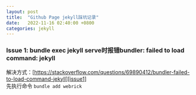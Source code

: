 ```yaml
---
layout: post
title:  "Github Page jekyll踩坑记录"
date:   2022-11-16 02:40:00 +0800
categories: jekyll
---
```


### Issue 1: bundle exec jekyll serve时报错bundler: failed to load command: jekyll
解决方式：[https://stackoverflow.com/questions/69890412/bundler-failed-to-load-command-jekyll][issue1]
<br/>先执行命令
`bundle add webrick`

[issue1]: https://stackoverflow.com/questions/69890412/bundler-failed-to-load-command-jekyll
